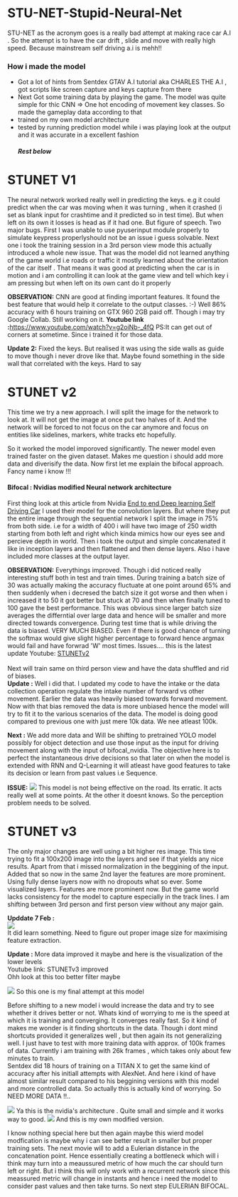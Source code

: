 # STU-NET-Stupid-Neural-Net
STU-NET as the acronym goes is a really bad attempt at making race car A.I . So the attempt is to have the car drift , slide and move with really high speed. Because mainstream self driving a.i is mehh!! 

<h3>
  How i made the model
</h3>
<p>
  <ul>
    <li> Got a lot of hints from Sentdex GTAV A.I tutorial aka CHARLES THE A.I , got scripts like screen capture and keys capture from there</li>
    <li>Next Got some training data by playing the game. The model was quite simple for thic CNN => One hot encoding of movement key classes. So made the gameplay data according to that</li>
    <li>trained on my own model architecture</li>
    <li>tested by running prediction model while i was playing look at the output and it was accurate in a excellent fashion</li>
    <h5>Rest below</h5>
  </ul>
</p>

# STUNET V1
The neural network worked really well in predicting the keys. e.g it could predict when the car was moving when it was turning , when it crashed (i set as blank input for crashtime and it predicted so in test time). But when left on its own it losses is head as if it had one. But figure of speech. Two major bugs. First I was unable to use pyuserinput module properly to simulate keypress properlyshould not be an issue i guess solvable. Next one i took the training session in a 3rd person view mode this actually introduced a whole new issue. That was the model did not learned anything of the game world i.e roads or traffic it mostly learned about the orientation of the car itself . That means it was good at predicting when the car is in motion and i am controlling it can look at the game view and tell which key i am pressing but when left on its own cant do it properly

<b>OBSERVATION:</b> CNN are good at finding important features. It found the best feature that would help it correlate to the output classes. :-) Well 86% accuracy with 6 hours training on GTX 960 2GB paid off. Though i may try Google Collab. Still working on it.
<b>Youtube link :</b><a href="https://www.youtube.com/watch?v=g2oiNb-_4fQ">https://www.youtube.com/watch?v=g2oiNb-_4fQ</a>
PS:It can get out of corners at sometime. Since i trained it for those data.

<b>Update 2:</b> Fixed the keys. But realised it was using the side walls as guide to move though i never drove like that. Maybe found something in the side wall that correlated with the keys. Hard to say

# STUNET v2
This time we try a new approach. I will split the image for the network to look at. It will not get the image at once put two halves of it. And the network will be forced to not focus on the car anymore and focus on entities like sidelines, markers, white tracks etc hopefully. 

So it worked the model imporoved significantly. The newer model even trained faster on the given dataset. Makes me question i should add more data and diverisify the data. Now first let me explain the bifocal approach. Fancy name i know !!!

<h4>Bifocal : Nvidias modified Neural network architecture</h4>
First thing look at this article from Nvidia <a href="https://devblogs.nvidia.com/deep-learning-self-driving-cars/">End to end Deep learning Self Driving Car</a> I used their model for the convolution layers. But where they put the entire image through the sequential network I split the image in 75% from both side. i.e for a width of 400 i will have two image of 250 width starting from both left and right which kinda mimics how our eyes see and percieve depth in world. Then i took the output and simple concatenated it like in inception layers and then flattened and then dense layers. Also i have included more classes at the output layer.

<b>OBSERVATION:</b> Everythings improved. Though i did noticed really interesting stuff both in test and train times. During training a batch size of 30 was actually making the accuracy fluctuate at one point around 65% and then suddenly when i decresed the batch size it got worse and then when i increased it to 50 it got better but stuck at 70 and then when finally tuned to 100 gave the best performance. This was obvious since larger batch size averages the differntial over large data and hence will be smaller and more directed towards convergence. During test time that is while driving the data is biased. VERY MUCH BIASED. Even if there is good chance of turning the softmax would give slight higher percentage to forward hence argmax would fail and have forwrad 'W' most times. Issues....
this is the latest update Youtube: <a href="https://youtu.be/WtuLxI6jLPk">STUNETv2</a><br>
<br>
Next will train same on third person view and have the data shuffled and rid of biases.  
<b>Update :</b> Well i did that. I updated my code to have the intake or the data collection operation regulate the intake number of forward vs other movement. Earlier the data was heavily biased towards forward movement. Now with that bias removed the data is more unbiased hence the model will try to fit it to the various scenarios of the data. The model is doing good compared to previous one with just mere 10k data. We nee atleast 100k.  

<b>Next :</b> We add more data and Will be shifting to pretrained YOLO model possibly for object detection and use those input as the input for driving movement along with the input of bifocal_nvidia. The objective here is to perfect the instantaneous drive decisions so that later on when the model is extended with RNN and Q-Learning it will atleast have good features to take its decision or learn from past values i.e Sequence. 

<b>ISSUE:</b> 
<img src="https://i.imgur.com/3QpGfya.png" />
This model is not being effective on the road. Its erratic. It acts really well at some points. At the other it doesnt knows. So the perception problem needs to be solved.  

# STUNET v3  
The only major changes are well using a bit higher res image. This time trying to fit a 100x200 image into the layers and see if that yields any nice results. Apart from that i missed normalization in the beggining of the input. Added that so now in the same 2nd layer the features are more prominent. Using fully dense layers now with no dropouts what so ever. Some visualized layers. Features are more prominent now. But the game world lacks consistency for the model to capture especially in the track lines. I am shifting between 3rd person and first person view without any major gain. 

<b>Upddate 7 Feb :</b>  
<img src="https://i.imgur.com/AnW27Zj.png"/>  
  It did learn something. Need to figure out proper image size for maximising feature extraction.

<b>Update :</b> More data improved it maybe and here is the visualization of the lower levels  
Youtube link: <a src="https://www.youtube.com/watch?v=a7gLpCjQMUk">STUNETv3 improved</a>  
Ohh look at this too better filter maybe  

<img src="https://i.imgur.com/z76WP21.png" />  
  So this one is my final attempt at this model  

Before shifting to a new model i would increase the data and try to see whether it drives better or not. Whats kind of worrying to me is the speed at which it is training and converging. It converges really fast. So it kind of makes me wonder is it finding shortcuts in the data. Though i dont mind shortcuts provided it generalizes well , but then again its not generalizing well. I just have to test with more training data with approx. of 100k frames of data. Currently i am training with 26k frames , which takes only about few minutes to train.  
Sentdex did 18 hours of training on a TITAN X to get the same kind of accuracy after his initiall attempts with AlexNet. And here i kind of have almost similar result compared to his beggining versions with this model and more controlled data. So actually this is actually kind of worrying. So NEED MORE DATA !!..  

<img src="https://devblogs.nvidia.com/parallelforall/wp-content/uploads/2016/08/cnn-architecture-624x890.png" />  
  Ya this is the nvidia's architecture . Quite small and simple and it works way to good.  
  
<img src="https://i.imgur.com/reAD4Ph.png" />
  And this is my own modified version.

I know nothing special here but then again maybe this wierd model modfication is maybe why i can see better result in smaller but proper training sets. The next movie will to add a Eulerian distance in the concatenation point. Hence essentially creating a bottleneck which will i think may turn into a meaussured metric of how much the car should turn left or right. But i think this will only work with a recurrent network since this meassured metric will change in instants and hence i need the model to consider past values and then take turns. So next step EULERIAN BIFOCAL.


